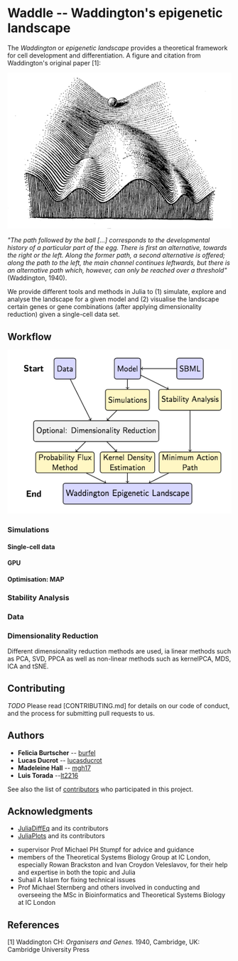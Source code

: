 # Waddle -- Waddington's epigenetic landscape

The _Waddington_ or _epigenetic landscape_ provides a theoretical framework for cell development and differentiation. A figure and citation from Waddington's original paper [1]:

![Part of the epigenetic landscape](pres/ball.PNG?raw=true "Workflow")

_"The path followed by the ball […] corresponds to the developmental history of a particular part of the egg.
There is first an alternative, towards the right or the left. Along the former path, a second alternative is offered; along the path to the left, the main channel continues leftwards, but there is an alternative path which, however, can only be reached over a threshold"_ (Waddington, 1940).


<!---This project aims to develop a set of _Julia_ tools and methods to 
explore the structure of such landscapes for a given model. We use single-cell data as well as simulated data. --->

We provide different tools and methods in Julia to 
(1) simulate, explore and analyse the landscape for a given model and 
(2) visualise the landscape certain genes or gene combinations (after applying dimensionality reduction) given a single-cell data set.

<!--- <img src="https://latex.codecogs.com/svg.latex?\Large&space;x=\frac{-b\pm\sqrt{b^2-4ac}}{2a}" title="\Large x=\frac{-b\pm\sqrt{b^2-4ac}}{2a}" /> --->

<!---![\Large x=\frac{-b\pm\sqrt{b^2-4ac}}{2a}](https://latex.codecogs.com/svg.latex?x%3D%5Cfrac%7B-b%5Cpm%5Csqrt%7Bb%5E2-4ac%7D%7D%7B2a%7D)--->


## Workflow

![Workflow](pres/workflow.png?raw=true "Workflow")


### Simulations
#### Single-cell data
#### GPU
#### Optimisation: MAP

### Stability Analysis

### Data

### Dimensionality Reduction
Different dimensionality reduction methods are used, ia linear methods such as PCA, SVD, PPCA as well as non-linear methods such as kernelPCA, MDS, ICA and tSNE.

## Contributing
_TODO_
Please read [CONTRIBUTING.md] for details on our code of conduct, and the process for submitting pull requests to us.

<!---## Versioning
_TODO_ --->

## Authors

* **Felicia Burtscher** -- [burfel](https://github.com/burfel)
* **Lucas Ducrot** -- [lucasducrot](https://github.com/lucasducrot)
* **Madeleine Hall**  -- [mgh17](https://github.com/mgh17)
* **Luis Torada** --[lt2216](https://github.com/lt2216)

See also the list of [contributors](https://github.com/waddle-project/contributors) who participated in this project.

<!--- ## License
_TODO_ --->

## Acknowledgments
* [JuliaDiffEq](https://github.com/JuliaDiffEq) and its contributors
* [JuliaPlots](https://github.com/JuliaPlots) and its contributors
<!---* Hat tip to anyone whose code was used --->
* supervisor Prof Michael PH Stumpf for advice and guidance 
* members of the Theoretical Systems Biology Group at IC London, especially Rowan Brackston and Ivan Croydon Veleslavov, for their help and expertise in both the topic and Julia 
* Suhail A Islam for fixing technical issues 
* Prof Michael Sternberg and others involved in conducting and overseeing the MSc in Bioinformatics and Theoretical Systems Biology at IC London

## References

[1] Waddington CH: _Organisers and Genes._ 1940, Cambridge, UK: Cambridge University Press

